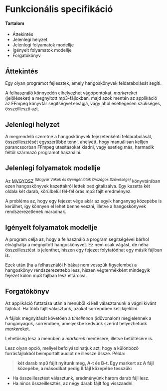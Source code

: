 # Funkcionális specifikáció
#### Tartalom
- Áttekintés
- Jelenlegi helyzet
- Jelenlegi folyamatok modellje
- Igényelt folyamatok modellje
- Forgatókönyv

## Áttekintés
Egy olyan programot fejlesztek, amely hangoskönyvek feldarabolását segíti.

A felhasználó könnyedén elhelyezhet vágópontokat, *marker*eket (jelöléseket) a megnyitott mp3-fájlokban, majd azok mentén az applikáció az FFmpeg könyvtár segítségvel elvágja, vagy ahol esetlegesen szükséges, összeilleszti azt.

## Jelenlegi helyzet
A megrendelő szeretné a hangoskönyvek fejezetenkénti feldarabolását, összeillesztését egyszerűbbé tenni, ahelyett, hogy manuálisan kelljen parancssorban FFmpeg utasításokat kiadni, vagy esetleg más, harmadik féltől származó programot használni.

## Jelenlegi folyamatok modellje
Az [MVGYOSZ](https://www.mvgyosz.hu/ "MVGYOSZ") <sup>*(Magyar Vakok és Gyengénlátók Országos Szövetsége)*</sup> könyvtárában ezen hangoskönyvek kazettákról lettek bedigitalizálva. Egy kazetta két oldala két darab, körülbelül fél-fél órás mp3 fájlt eredményez.

A probléma az, hogy egy fejezet vége akár az egyik hanganyag közepébe is kerülhet, így könnyen el lehet benne veszni, illetve a hangoskönyvek rendszerezetlenek maradnak.

## Igényelt folyamatok modellje
A program célja az, hogy a felhasználó a program segítségével bárhol elvághatja a megnyitott hangoskönyvet. Ez nem csak vágást, de néha összeillesztést is jelenthet, hiszen egy fejezet folytatódhat egy másik fájlban is. 

Ezek után (ha a felhasználói hibákat nem vesszük figyelembe) a hangoskönyv rendszerezettebb lesz, hiszen végtermékként mindegyik fejezet külön mp3 fájlban lesz eltárolva.

## Forgatókönyv
Az applikáció futtatása után a menüből ki kell választanunk a vágni kívánt fájlokat. Ha több fájlt választunk, azokat sorrendben kell kijelölni.

A fájlok megnyitását követően a *timeline*on (idővonalon) megjelennek a hanganyagok, sorrendben, amelyekbe kedvünk szerint helyezhetünk *marker*eket.

Lehetőség lesz a menüben a *marker*ek mentésére, illetve betöltésére is.

Lesz olyan opció, mellyel befolyásolhatjuk azt, hogy a különböző forrásfájlokból beimportált audiót ne illessze össze. Példa: 
>**két darab mp3 fájlt nyitunk meg, A-t és B-t. Egy markert az A fájl közepébe, a másodikat pedig B fájl közepébe tesszük:**
- Ha összeillesztést választunk, eredményünk három darab fájl lesz.
- Ha nincs összeillesztés, az négy darab fájlt fog visszaadni.
